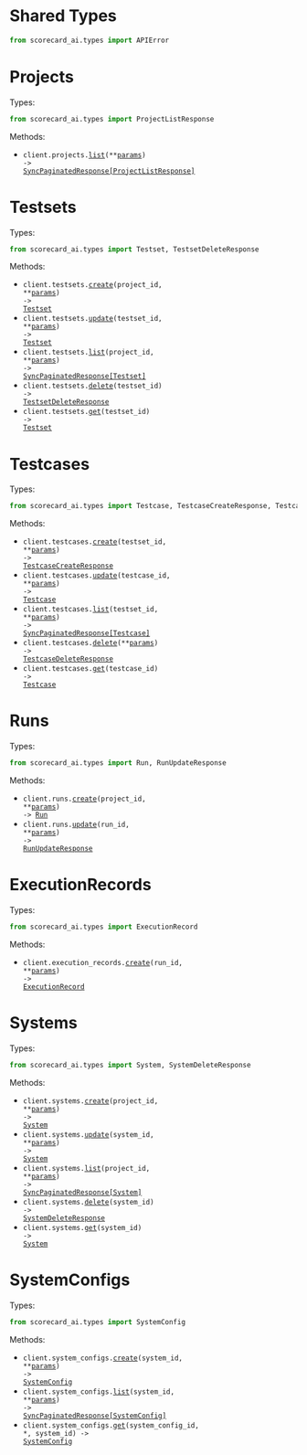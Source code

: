 # Shared Types

```python
from scorecard_ai.types import APIError
```

# Projects

Types:

```python
from scorecard_ai.types import ProjectListResponse
```

Methods:

- <code title="get /projects">client.projects.<a href="./src/scorecard_ai/resources/projects.py">list</a>(\*\*<a href="src/scorecard_ai/types/project_list_params.py">params</a>) -> <a href="./src/scorecard_ai/types/project_list_response.py">SyncPaginatedResponse[ProjectListResponse]</a></code>

# Testsets

Types:

```python
from scorecard_ai.types import Testset, TestsetDeleteResponse
```

Methods:

- <code title="post /projects/{projectId}/testsets">client.testsets.<a href="./src/scorecard_ai/resources/testsets.py">create</a>(project_id, \*\*<a href="src/scorecard_ai/types/testset_create_params.py">params</a>) -> <a href="./src/scorecard_ai/types/testset.py">Testset</a></code>
- <code title="patch /testsets/{testsetId}">client.testsets.<a href="./src/scorecard_ai/resources/testsets.py">update</a>(testset_id, \*\*<a href="src/scorecard_ai/types/testset_update_params.py">params</a>) -> <a href="./src/scorecard_ai/types/testset.py">Testset</a></code>
- <code title="get /projects/{projectId}/testsets">client.testsets.<a href="./src/scorecard_ai/resources/testsets.py">list</a>(project_id, \*\*<a href="src/scorecard_ai/types/testset_list_params.py">params</a>) -> <a href="./src/scorecard_ai/types/testset.py">SyncPaginatedResponse[Testset]</a></code>
- <code title="delete /testsets/{testsetId}">client.testsets.<a href="./src/scorecard_ai/resources/testsets.py">delete</a>(testset_id) -> <a href="./src/scorecard_ai/types/testset_delete_response.py">TestsetDeleteResponse</a></code>
- <code title="get /testsets/{testsetId}">client.testsets.<a href="./src/scorecard_ai/resources/testsets.py">get</a>(testset_id) -> <a href="./src/scorecard_ai/types/testset.py">Testset</a></code>

# Testcases

Types:

```python
from scorecard_ai.types import Testcase, TestcaseCreateResponse, TestcaseDeleteResponse
```

Methods:

- <code title="post /testsets/{testsetId}/testcases">client.testcases.<a href="./src/scorecard_ai/resources/testcases.py">create</a>(testset_id, \*\*<a href="src/scorecard_ai/types/testcase_create_params.py">params</a>) -> <a href="./src/scorecard_ai/types/testcase_create_response.py">TestcaseCreateResponse</a></code>
- <code title="put /testcases/{testcaseId}">client.testcases.<a href="./src/scorecard_ai/resources/testcases.py">update</a>(testcase_id, \*\*<a href="src/scorecard_ai/types/testcase_update_params.py">params</a>) -> <a href="./src/scorecard_ai/types/testcase.py">Testcase</a></code>
- <code title="get /testsets/{testsetId}/testcases">client.testcases.<a href="./src/scorecard_ai/resources/testcases.py">list</a>(testset_id, \*\*<a href="src/scorecard_ai/types/testcase_list_params.py">params</a>) -> <a href="./src/scorecard_ai/types/testcase.py">SyncPaginatedResponse[Testcase]</a></code>
- <code title="post /testcases/bulk-delete">client.testcases.<a href="./src/scorecard_ai/resources/testcases.py">delete</a>(\*\*<a href="src/scorecard_ai/types/testcase_delete_params.py">params</a>) -> <a href="./src/scorecard_ai/types/testcase_delete_response.py">TestcaseDeleteResponse</a></code>
- <code title="get /testcases/{testcaseId}">client.testcases.<a href="./src/scorecard_ai/resources/testcases.py">get</a>(testcase_id) -> <a href="./src/scorecard_ai/types/testcase.py">Testcase</a></code>

# Runs

Types:

```python
from scorecard_ai.types import Run, RunUpdateResponse
```

Methods:

- <code title="post /projects/{projectId}/runs">client.runs.<a href="./src/scorecard_ai/resources/runs.py">create</a>(project_id, \*\*<a href="src/scorecard_ai/types/run_create_params.py">params</a>) -> <a href="./src/scorecard_ai/types/run.py">Run</a></code>
- <code title="patch /runs/{runId}">client.runs.<a href="./src/scorecard_ai/resources/runs.py">update</a>(run_id, \*\*<a href="src/scorecard_ai/types/run_update_params.py">params</a>) -> <a href="./src/scorecard_ai/types/run_update_response.py">RunUpdateResponse</a></code>

# ExecutionRecords

Types:

```python
from scorecard_ai.types import ExecutionRecord
```

Methods:

- <code title="post /runs/{runId}/executionrecords">client.execution_records.<a href="./src/scorecard_ai/resources/execution_records.py">create</a>(run_id, \*\*<a href="src/scorecard_ai/types/execution_record_create_params.py">params</a>) -> <a href="./src/scorecard_ai/types/execution_record.py">ExecutionRecord</a></code>

# Systems

Types:

```python
from scorecard_ai.types import System, SystemDeleteResponse
```

Methods:

- <code title="post /projects/{projectId}/systems">client.systems.<a href="./src/scorecard_ai/resources/systems.py">create</a>(project_id, \*\*<a href="src/scorecard_ai/types/system_create_params.py">params</a>) -> <a href="./src/scorecard_ai/types/system.py">System</a></code>
- <code title="patch /systems/{systemId}">client.systems.<a href="./src/scorecard_ai/resources/systems.py">update</a>(system_id, \*\*<a href="src/scorecard_ai/types/system_update_params.py">params</a>) -> <a href="./src/scorecard_ai/types/system.py">System</a></code>
- <code title="get /projects/{projectId}/systems">client.systems.<a href="./src/scorecard_ai/resources/systems.py">list</a>(project_id, \*\*<a href="src/scorecard_ai/types/system_list_params.py">params</a>) -> <a href="./src/scorecard_ai/types/system.py">SyncPaginatedResponse[System]</a></code>
- <code title="delete /systems/{systemId}">client.systems.<a href="./src/scorecard_ai/resources/systems.py">delete</a>(system_id) -> <a href="./src/scorecard_ai/types/system_delete_response.py">SystemDeleteResponse</a></code>
- <code title="get /systems/{systemId}">client.systems.<a href="./src/scorecard_ai/resources/systems.py">get</a>(system_id) -> <a href="./src/scorecard_ai/types/system.py">System</a></code>

# SystemConfigs

Types:

```python
from scorecard_ai.types import SystemConfig
```

Methods:

- <code title="post /systems/{systemId}/configs">client.system_configs.<a href="./src/scorecard_ai/resources/system_configs.py">create</a>(system_id, \*\*<a href="src/scorecard_ai/types/system_config_create_params.py">params</a>) -> <a href="./src/scorecard_ai/types/system_config.py">SystemConfig</a></code>
- <code title="get /systems/{systemId}/configs">client.system_configs.<a href="./src/scorecard_ai/resources/system_configs.py">list</a>(system_id, \*\*<a href="src/scorecard_ai/types/system_config_list_params.py">params</a>) -> <a href="./src/scorecard_ai/types/system_config.py">SyncPaginatedResponse[SystemConfig]</a></code>
- <code title="get /systems/{systemId}/configs/{systemConfigId}">client.system_configs.<a href="./src/scorecard_ai/resources/system_configs.py">get</a>(system_config_id, \*, system_id) -> <a href="./src/scorecard_ai/types/system_config.py">SystemConfig</a></code>
